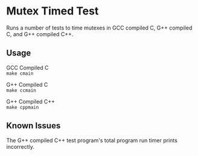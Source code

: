 # Mutex Timed Test

Runs a number of tests to time mutexes in GCC compiled C, G++ compiled C, and G++ compiled C++.

## Usage

GCC Compiled C  
`make cmain`

G++ Compiled C  
`make ccmain`

G++ Compiled C++  
`make cppmain`

## Known Issues
The G++ compiled C++ test program's total program run timer prints incorrectly.
